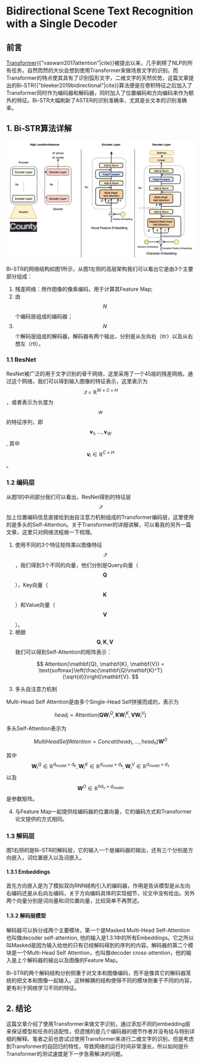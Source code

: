 # Bidirectional Scene Text Recognition with a Single Decoder

## 前言

[Transformer](){{"vaswani2017attention"|cite}}被提出以来，几乎刷榜了NLP的所有任务，自然而然的大伙会想到使用Transformer来做场景文字的识别。而Transformer的特点使其具有了识别弧形文字，二维文字的天然优势。这篇文章提出的Bi-STR{{"bleeker2019bidirectional"|cite}}算法便是在卷积特征之后加入了Transformer同时作为编码器和解码器，同时加入了位置编码和方向编码来作为额外的特征。Bi-STR大幅刷新了ASTER的识别准确率，尤其是长文本的识别准确率。

## 1. Bi-STR算法详解

![](/assets/Bi-STR_1.png)

Bi-STR的网络结构如图1所示，从图1左侧的高层架构我们可以看出它是由3个主要部分组成：

1. 残差网络：用作图像的像素编码，用于计算其Feature Map;
2. 由$$N$$个编码层组成的编码器；
3. $$N$$个解码层组成的解码器，解码器有两个输出，分别是从左向右（ltr）以及从右想左（rtl）。

### 1.1 ResNet

ResNet被广泛的用于文字识别的骨干网络，这里采用了一个45层的残差网络。通过这个网络，我们可以得到输入图像的特征表示，这里表示为$$\mathcal{Q} \in \mathbb{R} ^ {W\times C \times H}$$，或者表示为长度为$$w$$的特征序列，即$$\mathbf{v}_1, ..., \mathbf{v}_W$$, 其中 $$\mathbf{v}_i \in \mathbb{R} ^ {C\times H}$$。

### 1.2 编码层

从图1的中间部分我们可以看出，ResNet得到的特征层$$\mathcal{Q}$$加上位置编码信息直接给到由自注意力机制组成的Transformer编码层，这里使用的是多头的Self-Attention。关于Transformer的详细讲解，可以看我的另外一篇文章，这里只对网络流程做一下梳理。

 1. 使用不同的3个特征矩阵乘以图像特征$$\mathcal{Q}$$，我们得到3个不同的向量，他们分别是Query向量（$$\mathbf{Q}$$），Key向量（$$\mathbf{K}$$）和Value向量（$$\mathbf{V}$$）。
 2. 根据$$\mathbf{Q}, \mathbf{K}, \mathbf{V}$$我们可以得到Self-Attention的矩阵表示：

$$
Attention(\mathbf{Q}, \mathbf{K}, \mathbf{V}) = \text{softmax}\left(\frac{\mathbf{Q}\mathbf{K}^T}{\sqrt{d}}\right)\mathbf{V}.
$$

 3. 多头自注意力机制

Multi-Head Self Attention是由多个Single-Head Self拼接而成的，表示为

$$
head_{i} = \text{Attention}(\mathbf{QW}^Q_i, \mathbf{KW}^K_i, \mathbf{VW}^V_i)
$$

多头Self-Attention表示为

$$
MultiHeadSelfAttention = Concat(head_1, ..., head_h)\mathbf{W}^O
$$

其中$$\mathbf{W}^Q_i \in \mathbb{R} ^ {d_\text{model} \times d_k}, \mathbf{W}^K_i \in \mathbb{R} ^ {d_\text{model} \times d_k}, \mathbf{W}^V_i \in \mathbb{R} ^ {d_\text{model} \times d_v}$$ 以及$$\mathbf{W} ^ O \in \mathbb{R} ^ {hd_v \times d_\text{model}}$$是参数矩阵。

 4. 与Feature Map一起提供给编码器的位置向量，它的编码方式和Transformer论文提供的方式相同。
 
### 1.3 解码层

图1右侧的是Bi-STR的解码层，它的输入一个是编码器的输出，还有三个分别是方向嵌入，词位置嵌入以及词嵌入。

#### 1.3.1 Embeddings
 
首先方向嵌入是为了模拟双向RNN结构引入的编码器，作用是告诉模型是从左向右编码还是从右向左编码，关于方向编码具体的实现细节，论文中没有给出。另外两个向量分别是词向量和词位置向量，比较简单不再赘述。

#### 1.3.2 解码层模型

解码器可以拆分成两个主要模块，第一个是Masked Multi-Head Self-Attention也叫做decoder self-attention, 他的输入是1.3.1中的所有Embeddings。它之所以叫Masked是因为输入给他的只有已经解码得到的序列的内容。解码器的第二个模块是一个Multi-Head Self Attention，也叫做decoder cross-attention，他的输入是上个解码器的输出以及图像的Feature Map。

Bi-STR的两个解码结构分别侧重于对文本和图像编码，而不是像其它的解码器笼统的把文本和图像一起输入。这种解耦的结构使得不同的模块侧重于不同的内容，更有利于网络学习不同的特征。

## 2. 结论

这篇文章介绍了使用Transformer来做文字识别，通过添加不同的embedding层来保证模型和任务的适配性，但遗憾的是几个编码器的细节作者并没有给与特别详细的解释。笔者之前也尝试过使用Transformer来进行二维文字的识别，但是考虑到Transformer的自回归的特性，导致网络的运行时间非常漫长，所以如何提升Transformer的测试速度是下一步急需解决的问题。




